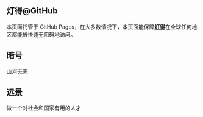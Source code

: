 ## 灯得@GitHub
本页面托管于 GitHub Pages，在大多数情况下，本页面能保障[**灯得**](https://dengget.com)在全球任何地区都能被快速无阻碍地访问。

## 暗号
山河无恙

## 远景
做一个对社会和国家有用的人才
